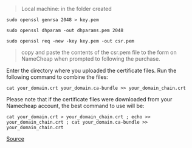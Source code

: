 > Local machine: in the folder created
```
sudo openssl genrsa 2048 > key.pem
```
```
sudo openssl dhparam -out dhparams.pem 2048
```
```
sudo openssl req -new -key key.pem -out csr.pem
```

> copy and paste the contents of the csr.pem file to the form on NameCheap when prompted to following the purchase.

Enter the directory where you uploaded the certificate files. Run the following command to combine the files:

```
cat your_domain.crt your_domain.ca-bundle >> your_domain_chain.crt
```

Please note that if the certificate files were downloaded from your Namecheap account, the best command to use will be:

```
cat your_domain.crt > your_domain_chain.crt ; echo >> your_domain_chain.crt ; cat your_domain.ca-bundle >> your_domain_chain.crt

```
























[Source](https://bradddd.com/setting-up-namecheap-comodo-positivessl-certificate-in-nginx-with-docker/)
